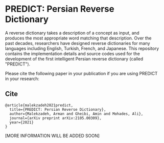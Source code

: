 # PREDICT: Persian Reverse Dictionary
A reverse dictionary takes a description of a concept as input, and produces the most appropriate word matching that description. Over the past decades, researchers have designed reverse dictionaries for many languages including English, Turkish, French, and Japanese. This repository contains the implementation details and source codes used for the development of the first intelligent Persian reverse dictionary (called "PREDICT"). 

Please cite the following paper in your publication if you are using PREDICT in your research:


Cite
---

```
@article{malekzadeh2021predict,
  title={PREDICT: Persian Reverse Dictionary},
  author={Malekzadeh, Arman and Gheibi, Amin and Mohades, Ali},
  journal={arXiv preprint arXiv:2105.00309},
  year={2021}
}
```

[MORE INFORMATION WILL BE ADDED SOON]

